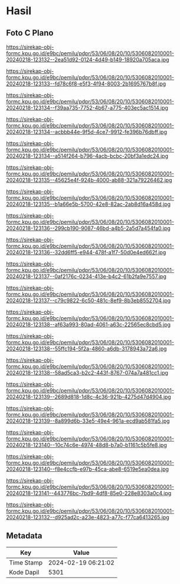 # Hasil

## Foto C Plano

https://sirekap-obj-formc.kpu.go.id/e9bc/pemilu/pdpr/53/06/08/20/10/5306082010001-20240218-123132--2ea51d92-0124-4d49-b149-18920a705aca.jpg

https://sirekap-obj-formc.kpu.go.id/e9bc/pemilu/pdpr/53/06/08/20/10/5306082010001-20240218-123133--fd78c6f8-e5f3-4f94-8003-2b1695767b8f.jpg

https://sirekap-obj-formc.kpu.go.id/e9bc/pemilu/pdpr/53/06/08/20/10/5306082010001-20240218-123134--f39aa735-7752-4b67-a775-403ec5ac1514.jpg

https://sirekap-obj-formc.kpu.go.id/e9bc/pemilu/pdpr/53/06/08/20/10/5306082010001-20240218-123134--acbbb44e-9f5d-4ce7-9912-fe396b76dbff.jpg

https://sirekap-obj-formc.kpu.go.id/e9bc/pemilu/pdpr/53/06/08/20/10/5306082010001-20240218-123134--a514f264-b796-4acb-bcbc-20bf3a1edc24.jpg

https://sirekap-obj-formc.kpu.go.id/e9bc/pemilu/pdpr/53/06/08/20/10/5306082010001-20240218-123135--45625e4f-924b-4000-ab88-321a79226462.jpg

https://sirekap-obj-formc.kpu.go.id/e9bc/pemilu/pdpr/53/06/08/20/10/5306082010001-20240218-123135--b1a66e5b-5700-42e8-82ac-2ab8d16a458d.jpg

https://sirekap-obj-formc.kpu.go.id/e9bc/pemilu/pdpr/53/06/08/20/10/5306082010001-20240218-123136--299cb190-9087-46bd-a4b5-2a5d7a454fa0.jpg

https://sirekap-obj-formc.kpu.go.id/e9bc/pemilu/pdpr/53/06/08/20/10/5306082010001-20240218-123136--32dd6ff5-e944-478f-a1f7-50d0e4ed662f.jpg

https://sirekap-obj-formc.kpu.go.id/e9bc/pemilu/pdpr/53/06/08/20/10/5306082010001-20240218-123137--0af2176c-0234-413e-b4c2-61b2fa9e7557.jpg

https://sirekap-obj-formc.kpu.go.id/e9bc/pemilu/pdpr/53/06/08/20/10/5306082010001-20240218-123137--c79c9822-6c50-481c-8ef9-8b3eb8552704.jpg

https://sirekap-obj-formc.kpu.go.id/e9bc/pemilu/pdpr/53/06/08/20/10/5306082010001-20240218-123138--af63a993-80ad-4061-a63c-22565ec8cbd5.jpg

https://sirekap-obj-formc.kpu.go.id/e9bc/pemilu/pdpr/53/06/08/20/10/5306082010001-20240218-123138--55ffc194-5f2a-4860-a6db-3178943a72a6.jpg

https://sirekap-obj-formc.kpu.go.id/e9bc/pemilu/pdpr/53/06/08/20/10/5306082010001-20240218-123138--58ad5ca3-b2c2-443f-8767-074a7a481cc1.jpg

https://sirekap-obj-formc.kpu.go.id/e9bc/pemilu/pdpr/53/06/08/20/10/5306082010001-20240218-123139--2689d818-1d8c-4c36-921b-4275d47d4904.jpg

https://sirekap-obj-formc.kpu.go.id/e9bc/pemilu/pdpr/53/06/08/20/10/5306082010001-20240218-123139--8a899d6b-33e5-49e4-961a-ecd9ab581fa5.jpg

https://sirekap-obj-formc.kpu.go.id/e9bc/pemilu/pdpr/53/06/08/20/10/5306082010001-20240218-123140--10c74c6e-4974-48d8-b7a0-b1161c5b5fe8.jpg

https://sirekap-obj-formc.kpu.go.id/e9bc/pemilu/pdpr/53/06/08/20/10/5306082010001-20240218-123140--f8e4ccfb-e97b-45ca-abe8-6519e5ea0dea.jpg

https://sirekap-obj-formc.kpu.go.id/e9bc/pemilu/pdpr/53/06/08/20/10/5306082010001-20240218-123141--443776bc-7bd9-4df8-85e0-228e8303a0c4.jpg

https://sirekap-obj-formc.kpu.go.id/e9bc/pemilu/pdpr/53/06/08/20/10/5306082010001-20240218-123132--d925ad2c-a23e-4823-a77c-f77ca6413265.jpg


## Metadata

| Key        | Value               |
| ---------- | ------------------- |
| Time Stamp | 2024-02-19 06:21:02 |
| Kode Dapil | 5301                |



